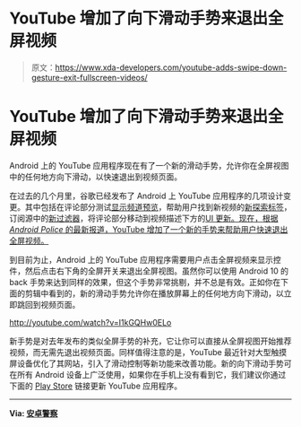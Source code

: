 # YouTube 增加了向下滑动手势来退出全屏视频

> 原文：<https://www.xda-developers.com/youtube-adds-swipe-down-gesture-exit-fullscreen-videos/>

# YouTube 增加了向下滑动手势来退出全屏视频

Android 上的 YouTube 应用程序现在有了一个新的滑动手势，允许你在全屏视图中的任何地方向下滑动，以快速退出到视频页面。

在过去的几个月里，谷歌已经发布了 Android 上 YouTube 应用程序的几项设计变更。其中包括在评论部分测试[显示频道预览](https://www.xda-developers.com/youtube-tests-showing-channel-previews-comments-section/)，帮助用户找到新视频的[新探索标签](https://www.xda-developers.com/google-rolls-out-explore-tab-youtube-android-ios/)，订阅源中的[新过滤器](https://www.xda-developers.com/google-filters-subscription-feed-youtube-app/)，将评论部分移动到视频描述下方的[UI 更新。现在，根据 *Android Police* 的最新报道，YouTube 增加了一个新的手势来帮助用户快速退出全屏视频。](https://www.xda-developers.com/youtube-android-tests-comments-below-video-description/)

到目前为止，Android 上的 YouTube 应用程序需要用户点击全屏视频来显示控件，然后点击右下角的全屏开关来退出全屏视图。虽然你可以使用 Android 10 的 back 手势来达到同样的效果，但这个手势非常挑剔，并不总是有效。正如你在下面的剪辑中看到的，新的滑动手势允许你在播放屏幕上的任何地方向下滑动，以立即跳回到视频页面。

http://youtube.com/watch?v=I1kGQHw0ELo

新手势是对去年发布的类似全屏手势的补充，它让你可以直接从全屏视图开始推荐视频，而无需先退出视频页面。同样值得注意的是，YouTube 最近针对大型触摸屏设备优化了其网站，引入了滑动控制等新功能来改善功能。新的向下滑动手势可在所有 Android 设备上广泛使用，如果你在手机上没有看到它，我们建议你通过下面的 [Play Store](https://www.xda-developers.com/tag/google-play-store/) 链接更新 YouTube 应用程序。

* * *

**Via: [安卓警察](https://www.androidpolice.com/2020/05/13/you-can-now-exit-fullscreen-youtube-videos-with-a-swipe-down/)**